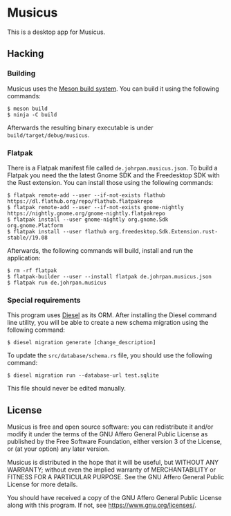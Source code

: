 # Musicus

This is a desktop app for Musicus.

## Hacking

### Building

Musicus uses the [Meson build system](https://mesonbuild.com/). You can build
it using the following commands:

```
$ meson build
$ ninja -C build
```

Afterwards the resulting binary executable is under
`build/target/debug/musicus`.

### Flatpak

There is a Flatpak manifest file called `de.johrpan.musicus.json`. To build a
Flatpak you need the the latest Gnome SDK and the Freedesktop SDK with the Rust
extension. You can install those using the following commands:

```
$ flatpak remote-add --user --if-not-exists flathub https://dl.flathub.org/repo/flathub.flatpakrepo
$ flatpak remote-add --user --if-not-exists gnome-nightly https://nightly.gnome.org/gnome-nightly.flatpakrepo
$ flatpak install --user gnome-nightly org.gnome.Sdk org.gnome.Platform
$ flatpak install --user flathub org.freedesktop.Sdk.Extension.rust-stable//19.08
```

Afterwards, the following commands will build, install and run the application:

```
$ rm -rf flatpak
$ flatpak-builder --user --install flatpak de.johrpan.musicus.json
$ flatpak run de.johrpan.musicus
```

### Special requirements

This program uses [Diesel](https://diesel.rs) as its ORM. After installing
the Diesel command line utility, you will be able to create a new schema
migration using the following command:

```
$ diesel migration generate [change_description]
```

To update the `src/database/schema.rs` file, you should use the following
command:

```
$ diesel migration run --database-url test.sqlite
```

This file should never be edited manually.

## License

Musicus is free and open source software: you can redistribute it and/or modify
it under the terms of the GNU Affero General Public License as published by the
Free Software Foundation, either version 3 of the License, or (at your option)
any later version.

Musicus is distributed in the hope that it will be useful, but WITHOUT ANY
WARRANTY; without even the implied warranty of MERCHANTABILITY or FITNESS FOR
A PARTICULAR PURPOSE. See the GNU Affero General Public License for more
details.

You should have received a copy of the GNU Affero General Public License along
with this program. If not, see https://www.gnu.org/licenses/.

